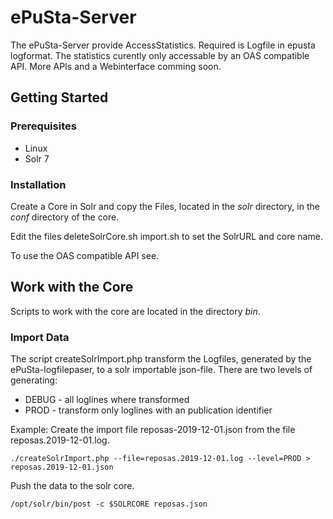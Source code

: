 # ePuSta-Server

The ePuSta-Server provide AccessStatistics. Required is Logfile in epusta logformat. The statistics curently only accessable by an OAS compatible API. More APIs and a Webinterface comming soon. 

## Getting Started

### Prerequisites
* Linux 
* Solr 7

### Installation

Create a Core in Solr and copy the Files, located in the *solr* directory, in the *conf* directory of the core.

Edit the files deleteSolrCore.sh import.sh to set the SolrURL and core name.

To use the OAS compatible API see.

## Work with the Core

Scripts to work with the core are located in the directory *bin*.

### Import Data

The script createSolrImport.php transform the Logfiles, generated by the ePuSta-logfilepaser, to a solr importable json-file. There are two levels of generating:
* DEBUG - all loglines where transformed
* PROD - transform only loglines with an publication identifier 

Example: Create the import file reposas-2019-12-01.json from the file reposas.2019-12-01.log.
```
./createSolrImport.php --file=reposas.2019-12-01.log --level=PROD > reposas.2019-12-01.json
```

Push the data to the solr core.
```
/opt/solr/bin/post -c $SOLRCORE reposas.json
```
